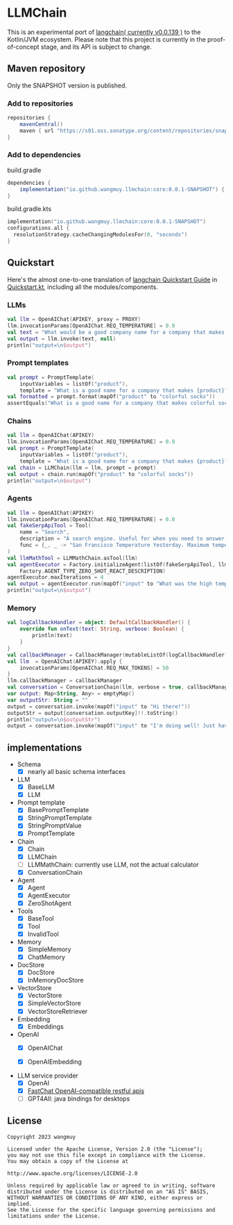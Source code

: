 # LLMChain
This is an experimental port of [langchain( currently v0.0.139 )](https://github.com/hwchase17/langchain/tree/v0.0.139) to the Kotlin/JVM ecosystem.
Please note that this project is currently in the proof-of-concept stage,
and its API is subject to change.

## Maven repository
Only the SNAPSHOT version is published.

### Add to repositories
```gradle
repositories {
    mavenCentral()
    maven { url "https://s01.oss.sonatype.org/content/repositories/snapshots/" }
}
```

### Add to dependencies
build.gradle
```gradle
dependencies {
    implementation("io.github.wangmuy.llmchain:core:0.0.1-SNAPSHOT") { changing=true }
}
```

build.gradle.kts
```kotlin
implementation("io.github.wangmuy.llmchain:core:0.0.1-SNAPSHOT")
configurations.all {
  resolutionStrategy.cacheChangingModulesFor(0, "seconds")
}
```

## Quickstart
Here's the almost one-to-one translation of  [langchain Quickstart Guide](https://python.langchain.com/docs/get_started/quickstart)
 in [Quickstart.kt](https://github.com/wangmuy/llmchain/blob/main/core/src/test/kotlin/com/wangmuy/llmchain/Quickstart.kt), including all the modules/components.

### LLMs
```kotlin
val llm = OpenAIChat(APIKEY, proxy = PROXY)
llm.invocationParams[OpenAIChat.REQ_TEMPERATURE] = 0.9
val text = "What would be a good company name for a company that makes colorful socks?"
val output = llm.invoke(text, null)
println("output=\n$output")
```

### Prompt templates
```kotlin
val prompt = PromptTemplate(
    inputVariables = listOf("product"),
    template = "What is a good name for a company that makes {product}?")
val formatted = prompt.format(mapOf("product" to "colorful socks"))
assertEquals("What is a good name for a company that makes colorful socks?", formatted)
```

### Chains
```kotlin
val llm = OpenAIChat(APIKEY)
llm.invocationParams[OpenAIChat.REQ_TEMPERATURE] = 0.9
val prompt = PromptTemplate(
    inputVariables = listOf("product"),
    template = "What is a good name for a company that makes {product}?")
val chain = LLMChain(llm = llm, prompt = prompt)
val output = chain.run(mapOf("product" to "colorful socks"))
println("output=\n$output")
```

### Agents
```kotlin
val llm = OpenAIChat(APIKEY)
llm.invocationParams[OpenAIChat.REQ_TEMPERATURE] = 0.0
val fakeSerpApiTool = Tool(
    name = "Search",
    description = "A search engine. Useful for when you need to answer questions about current events. Input should be a search query.",
    func = {_, _ -> "San Francisco Temperature Yesterday. Maximum temperature yesterday: 57 °F (at 1:56 pm) Minimum temperature yesterday: 49 °F (at 1:56 am)"}
)
val llmMathTool = LLMMathChain.asTool(llm)
val agentExecutor = Factory.initializeAgent(listOf(fakeSerpApiTool, llmMathTool), llm,
    Factory.AGENT_TYPE_ZERO_SHOT_REACT_DESCRIPTION)
agentExecutor.maxIterations = 4
val output = agentExecutor.run(mapOf("input" to "What was the high temperature in SF yesterday in Fahrenheit? What is that number raised to the .023 power?"))
println("output=\n$output")
```

### Memory
```kotlin
val logCallbackHandler = object: DefaultCallbackHandler() {
    override fun onText(text: String, verbose: Boolean) {
        println(text)
    }
}
val callbackManager = CallbackManager(mutableListOf(logCallbackHandler))
val llm  = OpenAIChat(APIKEY).apply {
    invocationParams[OpenAIChat.REQ_MAX_TOKENS] = 50
}
llm.callbackManager = callbackManager
val conversation = ConversationChain(llm, verbose = true, callbackManager = callbackManager)
var output: Map<String, Any> = emptyMap()
var outputStr: String = ""
output = conversation.invoke(mapOf("input" to "Hi there!"))
outputStr = output[conversation.outputKey]!!.toString()
println("output=\n$outputStr")
output = conversation.invoke(mapOf("input" to "I'm doing well! Just having a conversation with an AI."))
```

## implementations
- Schema
  - [x] nearly all basic schema interfaces
- LLM
  - [x] BaseLLM
  - [x] LLM
- Prompt template
  - [x] BasePromptTemplate
  - [x] StringPromptTemplate
  - [x] StringPromptValue
  - [x] PromptTemplate
- Chain
  - [x] Chain
  - [x] LLMChain
  - [ ] LLMMathChain: currently use LLM, not the actual calculator
  - [x] ConversationChain
- Agent
  - [x] Agent
  - [x] AgentExecutor
  - [x] ZeroShotAgent
- Tools
  - [x] BaseTool
  - [x] Tool
  - [x] InvalidTool
- Memory
  - [x] SimpleMemory
  - [x] ChatMemory
- DocStore
  - [x] DocStore
  - [x] InMemoryDocStore
- VectorStore
  - [x] VectorStore
  - [x] SimpleVectorStore
  - [x] VectorStoreRetriever
- Embedding
  - [x] Embeddings
- OpenAI
  - [x] OpenAIChat
  - [x] OpenAIEmbedding


- LLM service provider
  - [x] OpenAI
  - [x] [FastChat OpenAI-compatible restful apis](https://github.com/lm-sys/FastChat/blob/main/docs/openai_api.md)
  - [ ] GPT4All: java bindings for desktops

## License
```text
Copyright 2023 wangmuy

Licensed under the Apache License, Version 2.0 (the "License");
you may not use this file except in compliance with the License.
You may obtain a copy of the License at

http://www.apache.org/licenses/LICENSE-2.0

Unless required by applicable law or agreed to in writing, software
distributed under the License is distributed on an "AS IS" BASIS,
WITHOUT WARRANTIES OR CONDITIONS OF ANY KIND, either express or implied.
See the License for the specific language governing permissions and
limitations under the License.
```
